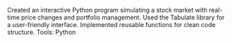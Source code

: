 Created an interactive Python program simulating a stock market with real-time price changes and portfolio management. 
Used the Tabulate library for a user-friendly interface.
Implemented reusable functions for clean code structure. 
Tools: Python
